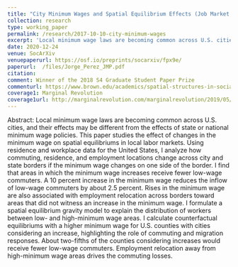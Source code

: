 ```yaml
---
title: "City Minimum Wages and Spatial Equilibrium Effects (Job Market Paper)"
collection: research
type: working_paper
permalink: /research/2017-10-10-city-minimum-wages
excerpt: 'Local minimum wage laws are becoming common across U.S. cities, and their effects may be different from effects of state or nation-wide minimum wage policies. I study the effect of changes in local minimum wages on spatial equilibria in local labor markets.'
date: 2020-12-24
venue: SocArXiv
venuepaperurl: https://osf.io/preprints/socarxiv/fpx9e/
paperurl:  /files/Jorge_Perez_JMP.pdf
citation: 
comment: Winner of the 2018 S4 Graduate Student Paper Prize 
commenturl: https://www.brown.edu/academics/spatial-structures-in-social-sciences/s4-graduate-student-paper-prize
coverage1: Marginal Revolution
coverage1url: http://marginalrevolution.com/marginalrevolution/2019/05/the-minimum-wage-and-migration-decisions.html
---
```

Abstract: Local minimum wage laws are becoming common across U.S. cities, and their effects may be different from the effects of state or national minimum wage policies. This paper studies the effect of changes in the minimum wage on spatial equilibriums in local labor markets. Using residence and workplace data for the United States, I analyze how commuting, residence, and employment locations change across city and state borders if the minimum wage changes on one side of the border. I find that areas in which the minimum wage increases receive fewer low-wage commuters. A 10 percent increase in the minimum wage reduces the inflow of low-wage commuters by about 2.5 percent. Rises in the minimum wage are also associated with employment relocation across borders toward areas that did not witness an increase in the minimum wage. I formulate a spatial equilibrium gravity model to explain the distribution of workers between low- and high-minimum wage areas. I calculate counterfactual equilibriums with a higher minimum wage for U.S. counties with cities considering an increase, highlighting the role of commuting and migration responses. About two-fifths of the counties considering increases would receive fewer low-wage commuters. Employment relocation away from high-minimum wage areas drives the commuting losses.

